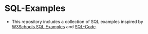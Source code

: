 # SQL-Examples

- This repository includes a collection of SQL examples inspired by [W3Schools SQL Examples](https://www.w3schools.com/sql/sql_examples.asp) and [SQL-Code](https://github.com/AlexTheAnalyst/SQL-Code).

